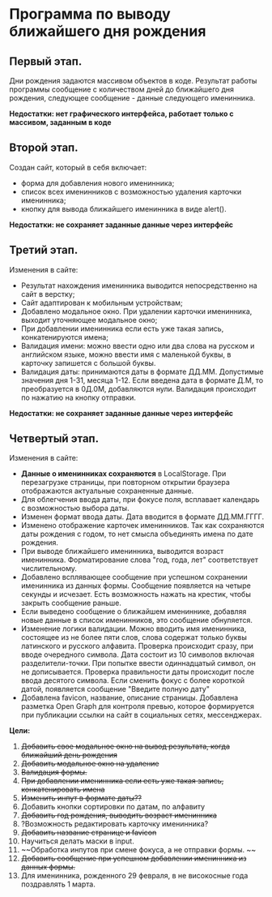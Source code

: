# Программа по выводу ближайшего дня рождения
## Первый этап.
Дни рождения задаются массивом объектов в коде. Результат работы программы сообщение с количеством дней до ближайшего дня рождения, 
следующее сообщение - данные следующего именинника.

**Недостатки: нет графического интерфейса, работает только с массивом, заданным в коде**
## Второй этап.
Создан сайт, который в себя включает:
* форма для добавления нового именинника;
* список всех именинников с возможностью удаления карточки именинника;
* кнопку для вывода ближайшего именинника в виде alert().

**Недостатки: не сохраняет заданные данные через интерфейс**
## Третий этап.
Изменения в сайте:
* Результат нахождения именинника выводится непосредственно на сайт в верстку;
* Сайт адаптирован к мобильным устройствам;
* Добавлено модальное окно. При удалении карточки именинника, выходит уточняющее модальное окно;
* При добавлении именинника если есть уже такая запись, конкатенируются имена;
* Валидация имени: можно ввести одно или два слова на русском и английском языке, можно ввести имя с маленькой буквы, в карточку запишется с большой буквы.
* Валидация даты: принимаются даты в формате ДД.ММ. Допустимые значения дня 1-31, месяца 1-12. Если введена дата в формате Д.М, то преобразуется в 0Д.0М, добавляются нули. Валидация происходит по нажатию на кнопку отправки.

**Недостатки: не сохраняет заданные данные через интерфейс**
## Четвертый этап.
Изменения в сайте:
* **Данные о именинниках сохраняются** в LocalStorage. При перезагрузке страницы, при повторном открытии браузера отображаются актуальные сохраненные данные.
* Для облегчения ввода даты, при фокусе поля, всплавает календарь с возможностью выбора даты.
* Изменен формат ввода даты. Дата вводится в формате ДД.ММ.ГГГГ.
* Изменено отображение карточек именинников. Так как сохраняются даты рождения с годом, то нет смысла объединять имена по дате рождения.
* При выводе ближайшего именинника, выводится возраст именинника. Форматирование слова "год, года, лет" соответствует числительному.
* Добавлено всплявающее сообщение при успешном сохранении именинника из данных формы. Сообщение появляется на четыре секунды и исчезает. Есть возможность нажать на крестик, чтобы закрыть сообщение раньше.
* Если выведено сообщение о ближайшем имениннике, добавляя новые данные в список именинников, это сообщение обнуляется.  
* Изменение логики валидации. Можно вводить имя именинника, состоящее из не более пяти слов, слова содержат только буквы латинского и русского алфавита. Проверка происходит сразу, при вводе очередного символа. Дата состоит из 10 символов включая разделители-точки. При попытке ввести одиннадцатый символ, он не дописывается. Проверка правильности даты происходит после ввода десятого символа. Если сменить фокус с более короткой датой, появляется сообщение "Введите полную дату"
* Добавлена favicon, название, описание страницы. Добавлена разметка Open Graph для контроля превью, которое формируется при публикации ссылки на сайт в социальных сетях, мессенджерах.








**Цели:**
1. ~~Добавить свое модальное окно на вывод результата, когда ближайший день рождения~~
2. ~~Добавить модальное окно на удаление~~
3. ~~Валидация формы.~~
4. ~~При добавлении именинника если есть уже такая запись, конкатенировать имена~~
5. ~~Изменить инпут в формате даты??~~
6. Добавить кнопки сортировки по датам, по алфавиту
7. ~~Добавить год рождения, выводить возраст именинника~~
8. ?Возможность редактировать карточку именинника?
9. ~~Добавить название странице и favicon~~
10. Научиться делать маски в input. 
11. ~~Обработка инпутов при смене фокуса, а не отправки формы. ~~
12. ~~Добавить сообщение при успешном добавлении именинника из данных формы.~~
13. Для именинника, рожденного 29 февраля, в не високосные года поздравлять 1 марта.
